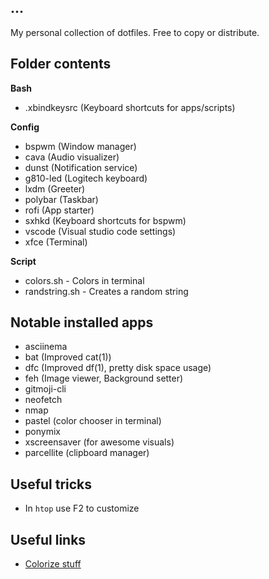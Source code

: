 ...
--
My personal collection of dotfiles. Free to copy or distribute.

## Folder contents

**Bash**

- .xbindkeysrc (Keyboard shortcuts for apps/scripts)

**Config**

- bspwm (Window manager)
- cava (Audio visualizer)
- dunst (Notification service)
- g810-led (Logitech keyboard)
- lxdm (Greeter)
- polybar (Taskbar)
- rofi (App starter)
- sxhkd (Keyboard shortcuts for bspwm)
- vscode (Visual studio code settings)
- xfce (Terminal)

**Script**

- colors.sh - Colors in terminal
- randstring.sh - Creates a random string

## Notable installed apps

- asciinema
- bat (Improved cat(1))
- dfc (Improved df(1), pretty disk space usage)
- feh (Image viewer, Background setter)
- gitmoji-cli
- neofetch
- nmap
- pastel (color chooser in terminal)
- ponymix
- xscreensaver (for awesome visuals)
- parcellite (clipboard manager)

## Useful tricks
- In `htop` use F2 to customize

## Useful links

- [Colorize stuff](https://wiki.archlinux.org/index.php/Color_output_in_console)
